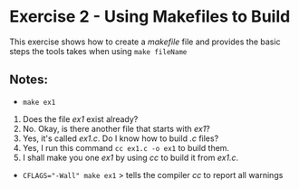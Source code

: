 # Exercise 2 - Using Makefiles to Build

This exercise shows how to create a _makefile_ file and provides the basic steps the tools takes when using `make fileName`

## Notes:

- `make ex1`
1. Does the file _ex1_ exist already?
2. No. Okay, is there another file that starts with _ex1_?
3. Yes, it's called _ex1.c_. Do I know how to build _.c_ files?
4. Yes, I run this command `cc ex1.c -o ex1` to build them.
5. I shall make you one _ex1_ by using _cc_ to build it from _ex1.c_.

- `CFLAGS="-Wall" make ex1` > tells the compiler _cc_ to report all warnings

